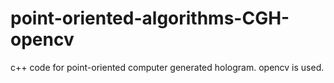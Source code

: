 # point-oriented-algorithms-CGH-opencv
c++ code for point-oriented computer generated hologram. opencv is used.
